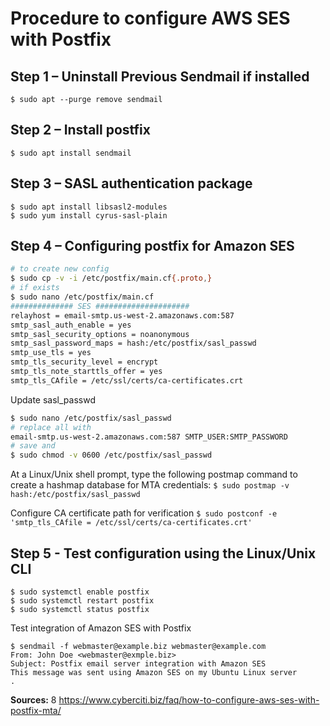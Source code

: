 # Procedure to configure AWS SES with Postfix

## Step 1 – Uninstall Previous Sendmail if installed
`$ sudo apt --purge remove sendmail`

## Step 2 – Install postfix
`$ sudo apt install sendmail`

## Step 3 – SASL authentication package
```
$ sudo apt install libsasl2-modules
$ sudo yum install cyrus-sasl-plain
```

## Step 4 – Configuring postfix for Amazon SES
```bash
# to create new config
$ sudo cp -v -i /etc/postfix/main.cf{.proto,}
# if exists
$ sudo nano /etc/postfix/main.cf
############## SES #####################
relayhost = email-smtp.us-west-2.amazonaws.com:587
smtp_sasl_auth_enable = yes
smtp_sasl_security_options = noanonymous
smtp_sasl_password_maps = hash:/etc/postfix/sasl_passwd
smtp_use_tls = yes
smtp_tls_security_level = encrypt
smtp_tls_note_starttls_offer = yes
smtp_tls_CAfile = /etc/ssl/certs/ca-certificates.crt
```

Update sasl_passwd
```bash
$ sudo nano /etc/postfix/sasl_passwd
# replace all with
email-smtp.us-west-2.amazonaws.com:587 SMTP_USER:SMTP_PASSWORD
# save and
$ sudo chmod -v 0600 /etc/postfix/sasl_passwd
```

At a Linux/Unix shell prompt, type the following postmap command to create a hashmap database for MTA credentials:
`$ sudo postmap -v hash:/etc/postfix/sasl_passwd`

Configure CA certificate path for verification
`$ sudo postconf -e 'smtp_tls_CAfile = /etc/ssl/certs/ca-certificates.crt'`

## Step 5 - Test configuration using the Linux/Unix CLI
```
$ sudo systemctl enable postfix
$ sudo systemctl restart postfix
$ sudo systemctl status postfix
```

Test integration of Amazon SES with Postfix
```
$ sendmail -f webmaster@example.biz webmaster@example.com
From: John Doe <webmaster@exmple.biz>
Subject: Postfix email server integration with Amazon SES
This message was sent using Amazon SES on my Ubuntu Linux server
.
```

**Sources:**
8 https://www.cyberciti.biz/faq/how-to-configure-aws-ses-with-postfix-mta/
